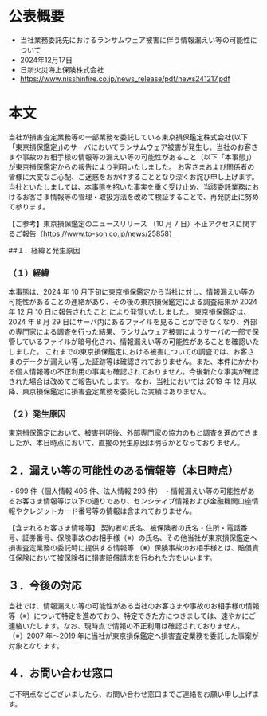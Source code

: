 # 公表概要
- 当社業務委託先におけるランサムウェア被害に伴う情報漏えい等の可能性について 
- 2024年12月17日
- 日新火災海上保険株式会社
- https://www.nisshinfire.co.jp/news_release/pdf/news241217.pdf

# 本文
当社が損害査定業務等の一部業務を委託している東京損保鑑定株式会社(以下「東京損保鑑定」)のサーバにおいてランサムウェア被害が発生し、当社のお客さまや事故のお相手様の情報等の漏えい等の可能性があること（以下「本事態」）が東京損保鑑定からの報告により判明いたしました。
お客さまおよび関係者の皆様に大変なご心配、ご迷惑をおかけすることとなり深くお詫び申し上げます。
当社といたしましては、本事態を招いた事実を重く受け止め、当該委託業務におけるお客さま情報等の管理・取扱方法を改めて検証することで、再発防止に努めて参ります。

【ご参考】東京損保鑑定のニュースリリース
（10 月 7 日）不正アクセスに関するご報告（https://www.to-son.co.jp/news/25858）

##１．経緯と発生原因
### （１）経緯
本事態は、2024 年 10 月下旬に東京損保鑑定から当社に対し、情報漏えい等の可能性があることの連絡があり、その後の東京損保鑑定による調査結果が 2024 年 12 月 10 日に報告されたこと
により発覚いたしました。
東京損保鑑定は、2024 年 8 月 29 日にサーバ内にあるファイルを見ることができなくなり、外部の専門家による調査を行った結果、ランサムウェア被害によりサーバの一部で保管しているファイルが暗号化され、情報漏えい等の可能性があることを確認いたしました。
これまでの東京損保鑑定における被害についての調査では、お客さまのデータが漏えい等した証跡等は確認されておりません。また、本件にかかわる個人情報等の不正利用の事実も確認されておりません。今後新たな事実が確認された場合は改めてご報告いたします。
なお、当社においては 2019 年 12 月以降、東京損保鑑定に損害査定業務を委託した実績はありません。

### （２）発生原因
東京損保鑑定において、被害判明後、外部専門家の協力のもと調査を進めてきましたが、本日時点において、直接の発生原因は明らかとなっておりません。


## ２．漏えい等の可能性のある情報等（本日時点）
・699 件（個人情報 406 件、法人情報 293 件）
・情報漏えい等の可能性があるお客さま情報等は以下の通りであり、センシティブ情報および金融機関口座情報やクレジットカード番号等の情報は含まれておりません。

【含まれるお客さま情報等】
契約者の氏名、被保険者の氏名・住所・電話番号、証券番号、保険事故のお相手様（※）の氏名、その他当社が東京損保鑑定へ損害査定業務の委託時に提供する情報等
（※）保険事故のお相手様とは、賠償責任保険において被保険者に損害賠償請求を行われた方をいいます。

## ３．今後の対応
当社では、情報漏えい等の可能性がある当社のお客さまや事故のお相手様の情報等（※）について特定を進めており、特定できた方につきましては、速やかにご連絡いたします。なお、現時点で情報の不正利用は確認されておりません。
（※）2007 年～2019 年に当社が東京損保鑑定へ損害査定業務を委託した事案が対象となります。

## ４．お問い合わせ窓口
ご不明点などございましたら、お問い合わせ窓口までご連絡をお願い申し上げます。
